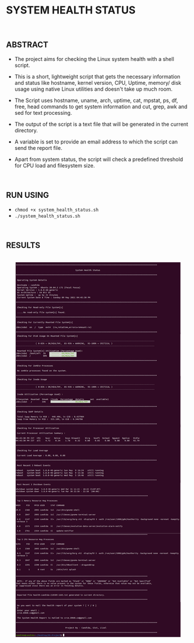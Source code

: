 # SYSTEM HEALTH STATUS
<br>

## ABSTRACT

* The project aims for checking the Linux system health with a shell script.

* This is a short, lightweight script that gets the necessary information and status like
hostname, kernel version, CPU, Uptime, memory/ disk usage using native Linux utilities
and doesn't take up much room.

* The Script uses hostname, uname, arch, uptime, cat, mpstat, ps, df, free, head commands
to get system information and cut, grep, awk and sed for text processing.

* The output of the script is a text file that will be generated in the current directory.

* A variable is set to provide an email address to which the script can send the report file.

* Apart from system status, the script will check a predefined threshold for CPU load and
filesystem size.
<br>

## RUN USING
* `chmod +x system_health_status.sh`
* `./system_health_status.sh`
<br>

## RESULTS

<p align="center">
  <br>
  <kbd><img src="https://github.com/Candida18/System-Health-Status/blob/main/Output.png"></kbd>
</p>

  

